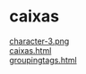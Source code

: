 # caixas 
<a href='https://gabrielryanft.github.io/learning/cursoemvideo/htmlecss/css/caixas/character-3.png' target='_blank' rel='next'>character-3.png</a><br/>
<a href='https://gabrielryanft.github.io/learning/cursoemvideo/htmlecss/css/caixas/caixas.html' target='_blank' rel='next'>caixas.html</a><br/>
<a href='https://gabrielryanft.github.io/learning/cursoemvideo/htmlecss/css/caixas/groupingtags.html' target='_blank' rel='next'>groupingtags.html</a><br/>
